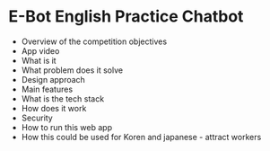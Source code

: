 # E-Bot English Practice Chatbot

- Overview of the competition objectives
- App video
- What is it
- What problem does it solve
- Design approach
- Main features
- What is the tech stack
- How does it work
- Security
- How to run this web app
- How this could be used for Koren and japanese - attract workers
